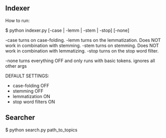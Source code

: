 ## Indexer

How to run:

$ python indexer.py [-case | -lemm | -stem | -stop] [-none]

-case turns on case-folding.
-lemm turns on the lemmatization. Does NOT work in combination with stemming.
-stem turns on stemming. Does NOT work in combination with lemmatizing.
-stop turns on the stop word filter.
                
-none turns everything OFF and only runs with basic tokens. ignores all other args


DEFAULT SETTINGS:

- case-folding OFF
- stemming OFF
- lemmatization ON
- stop word filters ON

## Searcher

$ python search.py path_to_topics

